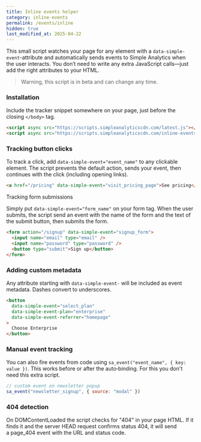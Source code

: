 ```yaml
---
title: Inline events helper
category: inline-events
permalink: /events/inline
hidden: true
last_modified_at: 2025-04-22
---
```


This small script watches your page for any element with a `data-simple-event`-attribute and automatically sends events to Simple Analytics when the user interacts. You don’t need to write any extra JavaScript calls—just add the right attributes to your HTML.

<blockquote class="red">
  <p>Warning, this script is in beta and can change any time.</p>
</blockquote>

### Installation

Include the tracker snippet somewhere on your page, just before the closing `</body>` tag.

```html
<script async src="https://scripts.simpleanalyticscdn.com/latest.js"></script>
<script async src="https://scripts.simpleanalyticscdn.com/inline-events.js"></script>
```

### Tracking button clicks

To track a click, add `data-simple-event="event_name"` to any clickable element. The script prevents the default action, sends your event, then continues with the click (including opening links).

```html
<a href="/pricing" data-simple-event="visit_pricing_page">See pricing</a>
```

Tracking form submissions

Simply put `data-simple-event="form_name"` on your form tag. When the user submits, the script send an event with the name of the form and the text of the submit button, then submits the form.

```html
<form action="/signup" data-simple-event="signup_form">
  <input name="email" type="email" />
  <input name="password" type="password" />
  <button type="submit">Sign up</button>
</form>
```

### Adding custom metadata

Any attribute starting with `data-simple-event-` will be included as event metadata. Dashes convert to underscores.

```html
<button
  data-simple-event="select_plan"
  data-simple-event-plan="enterprise"
  data-simple-event-referrer="homepage"
>
  Choose Enterprise
</button>
```

### Manual event tracking

You can also fire events from code using `sa_event("event_name", { key: value })`. This works before or after the auto‑binding. For this you don't need this extra script.

```js
// custom event on newsletter popup
sa_event("newsletter_signup", { source: "modal" })
```

### 404 detection

On DOMContentLoaded the script checks for "404" in your page HTML. If it finds it and the server HEAD request confirms status 404, it will send a page_404 event with the URL and status code.
